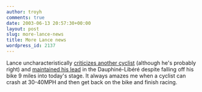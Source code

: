 ```yaml
---
author: troyh
comments: true
date: 2003-06-13 20:57:30+00:00
layout: post
slug: more-lance-news
title: More Lance news
wordpress_id: 2137
---
```


Lance uncharacteristically [criticizes another cyclist](http://sports.yahoo.com/sc/news?slug=reu-armstrongrumsas&prov=reuters&type=lgns) (although he's probably right) and [maintained his lead](http://sports.yahoo.com/sc/news?slug=reu-dc&prov=reuters&type=lgns) in the Dauphiné-Libéré despite falling off his bike 9 miles into today's stage. It always amazes me when a cyclist can crash at 30-40MPH and then get back on the bike and finish racing.
